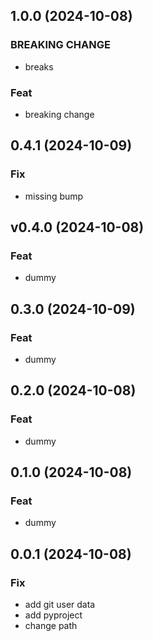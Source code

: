 ## 1.0.0 (2024-10-08)

### BREAKING CHANGE

- breaks

### Feat

- breaking change

## 0.4.1 (2024-10-09)

### Fix

- missing bump

## v0.4.0 (2024-10-08)

### Feat

- dummy

## 0.3.0 (2024-10-09)

### Feat

- dummy

## 0.2.0 (2024-10-08)

### Feat

- dummy

## 0.1.0 (2024-10-08)

### Feat

- dummy

## 0.0.1 (2024-10-08)

### Fix

- add git user data
- add pyproject
- change path
